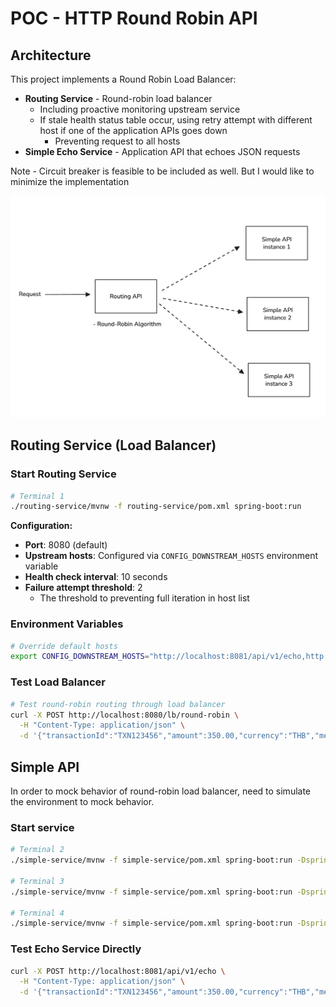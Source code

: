 # POC - HTTP Round Robin API

## Architecture

This project implements a Round Robin Load Balancer:

- **Routing Service** - Round-robin load balancer
  - Including proactive monitoring upstream service
  - If stale health status table occur, using retry attempt with different host if one of the application APIs goes down
    - Preventing request to all hosts
- **Simple Echo Service** - Application API that echoes JSON requests

Note - Circuit breaker is feasible to be included as well. But I would like to minimize the implementation

![high-level-concept](./images/high-level-concept.jpg)

## Routing Service (Load Balancer)

### Start Routing Service

```bash
# Terminal 1
./routing-service/mvnw -f routing-service/pom.xml spring-boot:run
```

**Configuration:**
- **Port**: 8080 (default)
- **Upstream hosts**: Configured via `CONFIG_DOWNSTREAM_HOSTS` environment variable
- **Health check interval**: 10 seconds
- **Failure attempt threshold**: 2
  - The threshold to preventing full iteration in host list

### Environment Variables

```bash
# Override default hosts
export CONFIG_DOWNSTREAM_HOSTS="http://localhost:8081/api/v1/echo,http://localhost:8082/api/v1/echo,http://localhost:8083/api/v1/echo"
```

### Test Load Balancer

```bash
# Test round-robin routing through load balancer
curl -X POST http://localhost:8080/lb/round-robin \
  -H "Content-Type: application/json" \
  -d '{"transactionId":"TXN123456","amount":350.00,"currency":"THB","merchantId":"MERCHANT_001"}'
```

## Simple API

In order to mock behavior of round-robin load balancer, need to simulate the environment to mock behavior.

### Start service

```bash
# Terminal 2
./simple-service/mvnw -f simple-service/pom.xml spring-boot:run -Dspring-boot.run.arguments=--server.port=8081

# Terminal 3  
./simple-service/mvnw -f simple-service/pom.xml spring-boot:run -Dspring-boot.run.arguments=--server.port=8082

# Terminal 4
./simple-service/mvnw -f simple-service/pom.xml spring-boot:run -Dspring-boot.run.arguments=--server.port=8083
```

### Test Echo Service Directly

```bash
curl -X POST http://localhost:8081/api/v1/echo \
  -H "Content-Type: application/json" \
  -d '{"transactionId":"TXN123456","amount":350.00,"currency":"THB","merchantId":"MERCHANT_001"}'
```